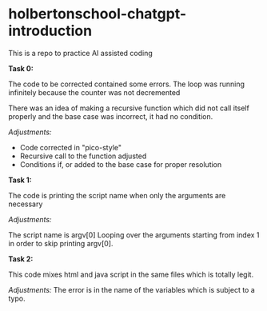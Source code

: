 # holbertonschool-chatgpt-introduction
This is a repo to practice AI assisted coding

**Task 0:**

The code to be corrected contained some errors. The loop was running infinitely because the counter was not decremented

There was an idea of making a recursive function which did not call itself properly and the base case was incorrect, it had no condition. 

_Adjustments:_ 

- Code corrected in "pico-style" 
- Recursive call to the function adjusted
- Conditions if, or added to the base case for proper resolution

**Task 1:**

The code is printing the script name when only the arguments are necessary

_Adjustments:_

The script name is argv[0]
Looping over the arguments starting from index 1 in order to skip printing argv[0].

**Task 2:**

This code mixes html and java script in the same files which is totally legit. 

_Adjustments:_
The error is in the name of the variables which is subject to a typo. 


 


